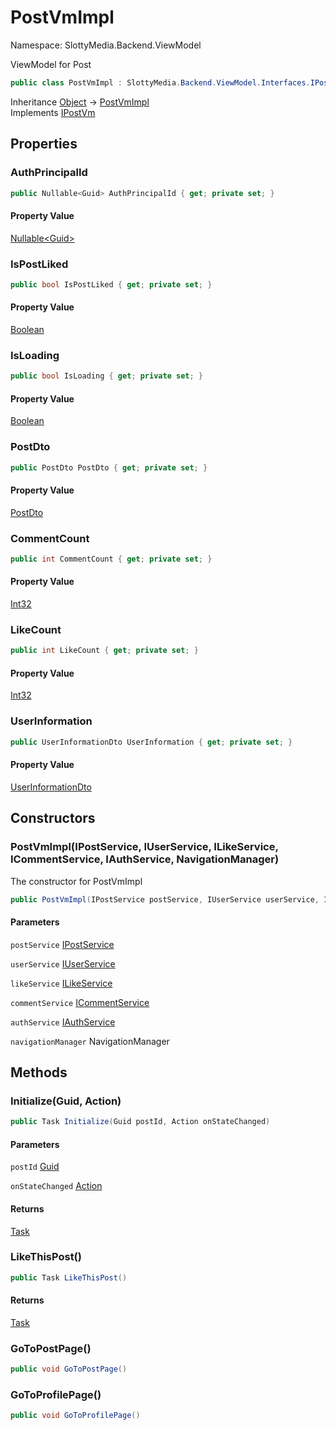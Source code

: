 # PostVmImpl

Namespace: SlottyMedia.Backend.ViewModel

ViewModel for Post

```csharp
public class PostVmImpl : SlottyMedia.Backend.ViewModel.Interfaces.IPostVm
```

Inheritance [Object](https://docs.microsoft.com/en-us/dotnet/api/system.object) → [PostVmImpl](./slottymedia.backend.viewmodel.postvmimpl.md)<br>
Implements [IPostVm](./slottymedia.backend.viewmodel.interfaces.ipostvm.md)

## Properties

### **AuthPrincipalId**

```csharp
public Nullable<Guid> AuthPrincipalId { get; private set; }
```

#### Property Value

[Nullable&lt;Guid&gt;](https://docs.microsoft.com/en-us/dotnet/api/system.nullable-1)<br>

### **IsPostLiked**

```csharp
public bool IsPostLiked { get; private set; }
```

#### Property Value

[Boolean](https://docs.microsoft.com/en-us/dotnet/api/system.boolean)<br>

### **IsLoading**

```csharp
public bool IsLoading { get; private set; }
```

#### Property Value

[Boolean](https://docs.microsoft.com/en-us/dotnet/api/system.boolean)<br>

### **PostDto**

```csharp
public PostDto PostDto { get; private set; }
```

#### Property Value

[PostDto](./slottymedia.backend.dtos.postdto.md)<br>

### **CommentCount**

```csharp
public int CommentCount { get; private set; }
```

#### Property Value

[Int32](https://docs.microsoft.com/en-us/dotnet/api/system.int32)<br>

### **LikeCount**

```csharp
public int LikeCount { get; private set; }
```

#### Property Value

[Int32](https://docs.microsoft.com/en-us/dotnet/api/system.int32)<br>

### **UserInformation**

```csharp
public UserInformationDto UserInformation { get; private set; }
```

#### Property Value

[UserInformationDto](./slottymedia.backend.dtos.userinformationdto.md)<br>

## Constructors

### **PostVmImpl(IPostService, IUserService, ILikeService, ICommentService, IAuthService, NavigationManager)**

The constructor for PostVmImpl

```csharp
public PostVmImpl(IPostService postService, IUserService userService, ILikeService likeService, ICommentService commentService, IAuthService authService, NavigationManager navigationManager)
```

#### Parameters

`postService` [IPostService](./slottymedia.backend.services.interfaces.ipostservice.md)<br>

`userService` [IUserService](./slottymedia.backend.services.interfaces.iuserservice.md)<br>

`likeService` [ILikeService](./slottymedia.backend.services.interfaces.ilikeservice.md)<br>

`commentService` [ICommentService](./slottymedia.backend.services.interfaces.icommentservice.md)<br>

`authService` [IAuthService](./slottymedia.backend.services.interfaces.iauthservice.md)<br>

`navigationManager` NavigationManager<br>

## Methods

### **Initialize(Guid, Action)**

```csharp
public Task Initialize(Guid postId, Action onStateChanged)
```

#### Parameters

`postId` [Guid](https://docs.microsoft.com/en-us/dotnet/api/system.guid)<br>

`onStateChanged` [Action](https://docs.microsoft.com/en-us/dotnet/api/system.action)<br>

#### Returns

[Task](https://docs.microsoft.com/en-us/dotnet/api/system.threading.tasks.task)<br>

### **LikeThisPost()**

```csharp
public Task LikeThisPost()
```

#### Returns

[Task](https://docs.microsoft.com/en-us/dotnet/api/system.threading.tasks.task)<br>

### **GoToPostPage()**

```csharp
public void GoToPostPage()
```

### **GoToProfilePage()**

```csharp
public void GoToProfilePage()
```
